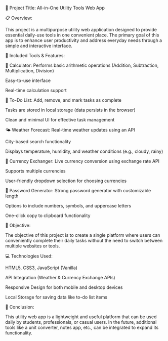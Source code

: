 🔧 Project Title: All-in-One Utility Tools Web App

📋 Overview:

This project is a multipurpose utility web application designed to provide essential daily-use tools in one convenient place. The primary goal of this app is to enhance user productivity and address everyday needs through a simple and interactive interface.

🧰 Included Tools & Features:

🧮 Calculator:
Performs basic arithmetic operations (Addition, Subtraction, Multiplication, Division)

Easy-to-use interface

Real-time calculation support

📝 To-Do List:
Add, remove, and mark tasks as complete

Tasks are stored in local storage (data persists in the browser)

Clean and minimal UI for effective task management

🌤️ Weather Forecast:
Real-time weather updates using an API

City-based search functionality

Displays temperature, humidity, and weather conditions (e.g., cloudy, rainy)

💱 Currency Exchanger:
Live currency conversion using exchange rate API

Supports multiple currencies

User-friendly dropdown selection for choosing currencies

🔐 Password Generator:
Strong password generator with customizable length

Options to include numbers, symbols, and uppercase letters

One-click copy to clipboard functionality

🎯 Objective:

The objective of this project is to create a single platform where users can conveniently complete their daily tasks without the need to switch between multiple websites or tools.

💻 Technologies Used:

HTML5, CSS3, JavaScript (Vanilla)

API Integration (Weather & Currency Exchange APIs)

Responsive Design for both mobile and desktop devices

Local Storage for saving data like to-do list items

🚀 Conclusion:

This utility web app is a lightweight and useful platform that can be used daily by students, professionals, or casual users. In the future, additional tools like a unit converter, notes app, etc., can be integrated to expand its functionality.